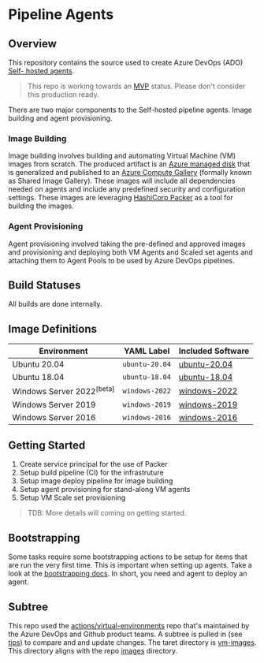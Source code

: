 # Pipeline Agents

## Overview

This repository contains the source used to create Azure DevOps (ADO) [Self- hosted agents](https://docs.microsoft.com/en-us/azure/devops/pipelines/agents/agents?view=azure-devops&tabs=browser#install).

> This repo is working towards an [MVP](https://docs.microsoft.com/en-us/azure/devops/pipelines/agents/agents?view=azure-devops&tabs=browser#install) status. Please don't consider this production ready.

There are two major components to the Self-hosted pipeline agents. Image building and agent provisioning.

### Image Building

Image building involves building and automating Virtual Machine (VM) images from scratch. The produced artifact is an [Azure managed disk](https://docs.microsoft.com/en-us/azure/virtual-machines/managed-disks-overview) that is generalized and published to an [Azure Compute Gallery](https://docs.microsoft.com/en-us/azure/virtual-machines/shared-image-galleries) (formally known as Shared Image Gallery). These images will include all dependencies needed on agents and include any predefined security and configuration settings. These images are leveraging [HashiCorp Packer](https://www.packer.io/) as a tool for building the images.

### Agent Provisioning

Agent provisioning involved taking the pre-defined and approved images and provisioning and deploying both VM Agents and Scaled set agents and attaching them to Agent Pools to be used by Azure DevOps pipelines.

## Build Statuses

All builds are done internally.

## Image Definitions

| Environment | YAML Label | Included Software |
| --------------------|---------------------|--------------------|
| Ubuntu 20.04 | `ubuntu-20.04` | [ubuntu-20.04](.virtual-environments/images/linux/Ubuntu2004-README.md)
| Ubuntu 18.04 | `ubuntu-18.04` | [ubuntu-18.04](.virtual-environments/images/linux/Ubuntu1804-README.md)
| Windows Server 2022<sup>[beta]</sup> | `windows-2022` | [windows-2022](.virtual-environments/images/win/Windows2022-Readme.md)
| Windows Server 2019 | `windows-2019` | [windows-2019](.virtual-environments/images/win/Windows2019-Readme.md)
| Windows Server 2016 | `windows-2016` | [windows-2016](.virtual-environments/images/win/Windows2016-Readme.md)

## Getting Started

1. Create service principal for the use of Packer
2. Setup build pipeline (CI) for the infrastruture
3. Setup image deploy pipeline for image building
4. Setup agent provisioning for stand-along VM agents
5. Setup VM Scale set provisioning

> TDB: More details will coming on getting started.

## Bootstrapping

Some tasks require some bootstrapping actions to be setup for items that are run the very first time. This is important when setting up agents. Take a look at the [bootstrapping docs](docs/bootstrapping.md). In short, you need and agent to deploy an agent.

## Subtree

This repo used the [actions/virtual-environments](https://github.com/actions/virtual-environments) repo that's maintained by the Azure DevOps and Github product teams. A subtree is pulled in (see [tips](.docs/../docs/tips.md#git-subtree)) to compare and and update changes. The taret directory is [vm-images](vm-images). This directory aligns with the repo [images](https://github.com/actions/virtual-environments/tree/main/images) directory.